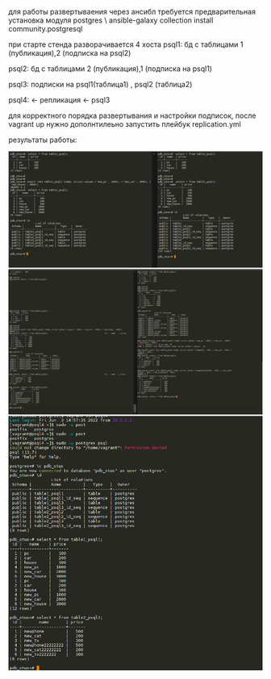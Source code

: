для работы развертываения через ансибл требуется предварительная установка модуля postgres
\\ ansible-galaxy collection install community.postgresql

при старте стенда разворачивается 4 хоста
psql1:
    бд с таблицами 1 (публикация),2 (подписка на psql2)

psql2:
    бд с таблицами 2 (публикация),1 (подписка на psql1)

psql3: подписки на psql1(таблица1) , psql2 (таблица2)

psql4: <- репликация  <- psql3


для корректного порядка развертывания и настройки подписок, после vagrant up нужно дополнтилеьно запустить плейбук replication.yml

результаты работы:

![psql1-psql2.png](https://github.com/sudden-che/otus/blob/main/postgres/img/psql1-psql2%20.png)
![psql2-psql1.png](https://github.com/sudden-che/otus/blob/main/postgres/img/psql2-psql1%20.png)
![psql4.png](https://github.com/sudden-che/otus/blob/main/postgres/img/psql4.png)

